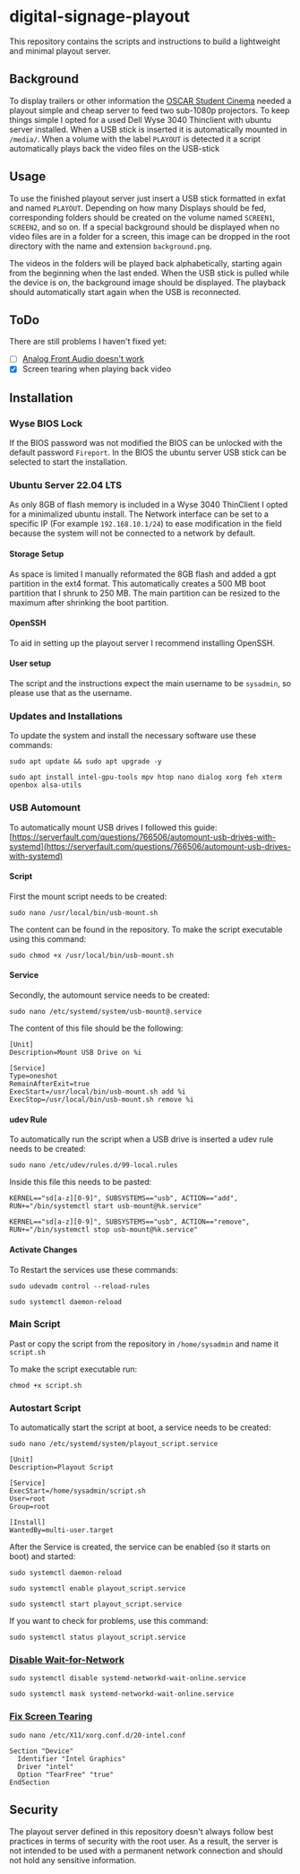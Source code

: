 # digital-signage-playout

This repository contains the scripts and instructions to build a lightweight and minimal playout server.

## Background

To display trailers or other information the [OSCAR Student Cinema](https://www.asta-hsrm.de/freizeit/kino/kino-team/) needed a playout simple and cheap server to feed two sub-1080p projectors. To keep things simple I opted for a used Dell Wyse 3040 Thinclient with ubuntu server installed. When a USB stick is inserted it is automatically mounted in `/media/`. When a volume with the label `PLAYOUT` is detected it a script automatically plays back the video files on the USB-stick

## Usage

To use the finished playout server just insert a USB stick formatted in exfat and named `PLAYOUT`. Depending on how many Displays should be fed, corresponding folders should be created on the volume named `SCREEN1`, `SCREEN2`, and so on. If a special background should be displayed when no video files are in a folder for a screen, this image can be dropped in the root directory with the name and extension `background.png`.

The videos in the folders will be played back alphabetically, starting again from the beginning when the last ended. When the USB stick is pulled while the device is on, the background image should be displayed. The playback should automatically start again when the USB is reconnected.

## ToDo

There are still problems I haven't fixed yet:
- [ ] [Analog Front Audio doesn't work](https://www.reddit.com/r/linuxquestions/comments/dfq5ar/looking_for_audio_driver_for_realtek_rt5672/)
- [x] Screen tearing when playing back video

## Installation

### Wyse BIOS Lock

If the BIOS password was not modified the BIOS can be unlocked with the default password `Fireport`. In the BIOS the ubuntu server USB stick can be selected to start the installation.

### Ubuntu Server 22.04 LTS

As only 8GB of flash memory is included in a Wyse 3040 ThinClient I opted for a minimalized ubuntu install. The Network interface can be set to a specific IP (For example `192.168.10.1/24`) to ease modification in the field because the system will not be connected to a network by default.

#### Storage Setup

As space is limited I manually reformated the 8GB flash and added a gpt partition in the ext4 format. This automatically creates a 500 MB boot partition that I shrunk to 250 MB. The main partition can be resized to the maximum after shrinking the boot partition.

#### OpenSSH

To aid in setting up the playout server I recommend installing OpenSSH.

#### User setup

The script and the instructions expect the main username to be `sysadmin`, so please use that as the username.

### Updates and Installations

To update the system and install the necessary software use these commands:

```
sudo apt update && sudo apt upgrade -y
```

```
sudo apt install intel-gpu-tools mpv htop nano dialog xorg feh xterm openbox alsa-utils
```

### USB Automount

To automatically mount USB drives I followed this guide: [https://serverfault.com/questions/766506/automount-usb-drives-with-systemd](https://serverfault.com/questions/766506/automount-usb-drives-with-systemd)

#### Script

First the mount script needs to be created:

```
sudo nano /usr/local/bin/usb-mount.sh
```

The content can be found in the repository. To make the script executable using this command:

```
sudo chmod +x /usr/local/bin/usb-mount.sh
```

#### Service

Secondly, the automount service needs to be created:

```
sudo nano /etc/systemd/system/usb-mount@.service
```

The content of this file should be the following:

```
[Unit]
Description=Mount USB Drive on %i

[Service]
Type=oneshot
RemainAfterExit=true
ExecStart=/usr/local/bin/usb-mount.sh add %i
ExecStop=/usr/local/bin/usb-mount.sh remove %i
```

#### udev Rule

To automatically run the script when a USB drive is inserted a udev rule needs to be created:

```
sudo nano /etc/udev/rules.d/99-local.rules
```

Inside this file this needs to be pasted:

```
KERNEL=="sd[a-z][0-9]", SUBSYSTEMS=="usb", ACTION=="add", RUN+="/bin/systemctl start usb-mount@%k.service"

KERNEL=="sd[a-z][0-9]", SUBSYSTEMS=="usb", ACTION=="remove", RUN+="/bin/systemctl stop usb-mount@%k.service"
```

#### Activate Changes

To Restart the services use these commands:

```
sudo udevadm control --reload-rules
```

```
sudo systemctl daemon-reload
```

### Main Script

Past or copy the script from the repository in `/home/sysadmin` and name it `script.sh`

To make the script executable run:

```
chmod +x script.sh
```

### Autostart Script

To automatically start the script at boot, a service needs to be created:

```
sudo nano /etc/systemd/system/playout_script.service
```

```
[Unit]
Description=Playout Script

[Service]
ExecStart=/home/sysadmin/script.sh
User=root
Group=root

[Install]
WantedBy=multi-user.target
```

After the Service is created, the service can be enabled (so it starts on boot) and started:

```
sudo systemctl daemon-reload
```

```
sudo systemctl enable playout_script.service
```

```
sudo systemctl start playout_script.service
```

If you want to check for problems, use this command:

```
sudo systemctl status playout_script.service
```

### [Disable Wait-for-Network](https://askubuntu.com/questions/972215/a-start-job-is-running-for-wait-for-network-to-be-configured-ubuntu-server-17-1)

```
sudo systemctl disable systemd-networkd-wait-online.service
```

```
sudo systemctl mask systemd-networkd-wait-online.service
```

### [Fix Screen Tearing](https://wiki.archlinux.org/title/intel_graphics)

```
sudo nano /etc/X11/xorg.conf.d/20-intel.conf
```

```
Section "Device"
  Identifier "Intel Graphics"
  Driver "intel"
  Option "TearFree" "true"
EndSection
```

## Security

The playout server defined in this repository doesn't always follow best practices in terms of security with the root user. As a result, the server is not intended to be used with a permanent network connection and should not hold any sensitive information.